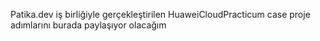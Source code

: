 
Patika.dev iş birliğiyle gerçekleştirilen HuaweiCloudPracticum case proje adımlarını burada paylaşıyor olacağım
